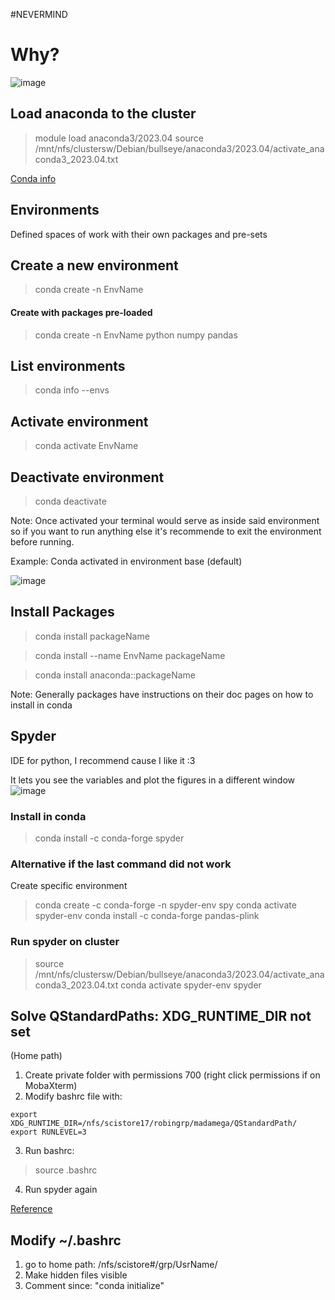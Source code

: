 #NEVERMIND 


# Why?
![image](https://github.com/user-attachments/assets/3d028a56-2bef-47b0-ac33-7e48d83a78c8)



## Load anaconda to the cluster

> module load anaconda3/2023.04
>source /mnt/nfs/clustersw/Debian/bullseye/anaconda3/2023.04/activate_anaconda3_2023.04.txt

[Conda info](https://conda.io/projects/conda/en/latest/user-guide/getting-started.html#managing-python)

## Environments

Defined spaces of work with their own packages and pre-sets

## Create a new environment

> conda create -n EnvName

#### Create with packages pre-loaded

> conda create -n EnvName python numpy pandas

## List environments

> conda info --envs

## Activate environment

> conda activate EnvName

## Deactivate environment

> conda deactivate

Note: Once activated your terminal would serve as inside said environment so if you want to run anything else it's recommende to exit the environment before running.

Example: Conda activated in environment base (default)

![image](https://github.com/user-attachments/assets/e7354215-5007-4cc4-af30-c0c69a433b07)


## Install Packages

> conda install packageName

> conda install --name EnvName packageName

> conda install anaconda::packageName

Note: Generally packages have instructions on their doc pages on how to install in conda

## Spyder

IDE for python, I recommend cause I like it :3 

It lets you see the variables and plot the figures in a different window
![image](https://github.com/user-attachments/assets/d30ead65-a814-4694-9c7a-dd56ae719b48)


### Install in conda

> conda install -c conda-forge spyder

### Alternative if the last command did not work

Create specific environment 

> conda create -c conda-forge -n spyder-env spy
> conda activate spyder-env
> conda install -c conda-forge pandas-plink

### Run spyder on cluster

> source /mnt/nfs/clustersw/Debian/bullseye/anaconda3/2023.04/activate_anaconda3_2023.04.txt
> conda activate spyder-env
> spyder

## Solve QStandardPaths: XDG_RUNTIME_DIR not set 
(Home path)

1. Create private folder with permissions 700 (right click permissions if on MobaXterm)
2. Modify bashrc file with:
```
export XDG_RUNTIME_DIR=/nfs/scistore17/robingrp/madamega/QStandardPath/
export RUNLEVEL=3
```
3. Run bashrc:
> source .bashrc
4. Run spyder again

[Reference](https://stackoverflow.com/questions/59790350/qstandardpaths-xdg-runtime-dir-not-set-defaulting-to-tmp-runtime-aadithyasb)

## Modify ~/.bashrc
1. go to home path: /nfs/scistore#/grp/UsrName/
2. Make hidden files visible
3. Comment since: "conda initialize"

